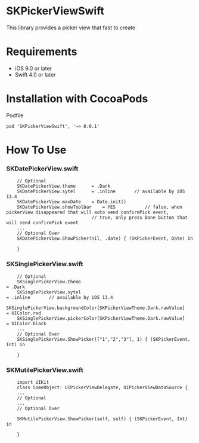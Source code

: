 # SKPickerViewSwift
This library provides a picker view that fast to create

# Requirements
* iOS 9.0 or later
* Swift 4.0 or later
# Installation with CocoaPods
Podfile

    pod 'SKPickerViewSwift', '~> 0.0.1'
    
# How To Use

### SKDatePickerView.swift
		// Optional
		SKDatePickerView.theme 		= .Dark
		SKDatePickerView.sytel 		= .inline		// available by iOS 13.4
		SKDatePickerView.maxDate 	= Date.init()
		SKDatePickerView.showToolbar	= YES			// false, when pickerView disappeared that will auto send confirmPick event,
									// true, only press Done button that will send confirmPick event
		...
		// Optional Over
		SKDatePickerView.ShowPicker(nil, .date) { (SKPickerEvent, Date) in
		
		}
		
### SKSinglePickerView.swift
		// Optional
		SKSinglePickerView.theme 																												= .Dark
		SKSinglePickerView.sytel 																												= .inline		// available by iOS 13.4
		SKSinglePickerView.backgroundColor[SKPickerViewTheme.Dark.rawValue]							= UIColor.red
		SKSinglePickerView.pickerColor[SKPickerViewTheme.Dark.rawValue]									= UIColor.black
		...
		// Optional Over
		SKSinglePickerView.ShowPicker(["1","2","3"], 1) { (SKPickerEvent, Int) in
		
		}
		
### SKMutilePickerView.swift
		import UIKit
		class SomeObject: UIPickerViewDelegate, UIPickerViewDataSource {
		...
		// Optional
		...
		// Optional Over
		
		SKMutilePickerView.ShowPicker(self, self) { (SKPickerEvent, Int) in
		
		}
